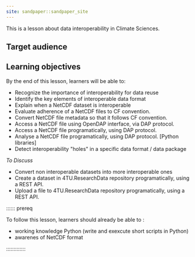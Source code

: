 ```yaml
---
site: sandpaper::sandpaper_site
---
```


This is a lesson about data interoperability in Climate Sciences.

## Target audience

## Learning objectives 

By the end of this lesson, learners will be able to: 

- Recognize the importance of interoperability for data reuse 
- Identify the key elements of interoperable data format
- Explain when a NetCDF dataset is interoperable
- Evaluate adherence of a NetCDF files to CF convention.
 - Convert NetCDF file metadata so that it follows CF convention.
 - Access a NetCDF file using OpenDAP interface, via DAP protocol.
 - Access a NetCDF file programatically, using DAP protocol.
 - Analyse a NetCDF file programatically, using DAP protocol. [Python libraries]
 - Detect interoperability "holes" in a specific data format / data package 

*To Discuss*
- Convert non interoperable datasets into more interoperable ones 
 - Create a dataset in 4TU.ResearchData repository programatically, using a REST API. 
 - Upload a file to 4TU.ResearchData repository programatically, using a REST API. 


:::::: prereq

To follow this lesson, learners should already be able to :

- working knowledge Python (write and exexcute short scripts in Python)
- awarenes of NetCDF format 

:::::::::::::
